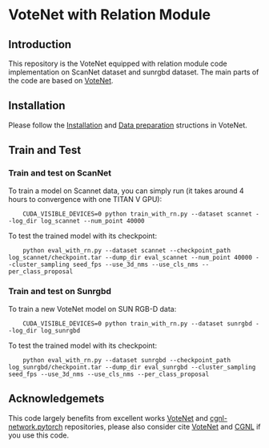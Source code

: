 # VoteNet with Relation Module
## Introduction
This repository is the VoteNet equipped with relation module code implementation on ScanNet dataset and sunrgbd dataset. The main parts of the code are based on [VoteNet](https://github.com/facebookresearch/votenet).

## Installation
Please follow the [Installation](https://github.com/facebookresearch/votenet#installation) and [Data preparation](https://github.com/facebookresearch/votenet#data-preparation) structions in VoteNet.

## Train and Test

### Train and test on ScanNet
To train a model on Scannet data, you can simply run (it takes around 4 hours to convergence with one TITAN V GPU):
```
	CUDA_VISIBLE_DEVICES=0 python train_with_rn.py --dataset scannet --log_dir log_scannet --num_point 40000
```
To test the trained model with its checkpoint:
```
	python eval_with_rn.py --dataset scannet --checkpoint_path log_scannet/checkpoint.tar --dump_dir eval_scannet --num_point 40000 --cluster_sampling seed_fps --use_3d_nms --use_cls_nms --per_class_proposal
```

### Train and test on Sunrgbd
To train a new VoteNet model on SUN RGB-D data:
```
    CUDA_VISIBLE_DEVICES=0 python train_with_rn.py --dataset sunrgbd --log_dir log_sunrgbd
```
To test the trained model with its checkpoint:
```
    python eval_with_rn.py --dataset sunrgbd --checkpoint_path log_sunrgbd/checkpoint.tar --dump_dir eval_sunrgbd --cluster_sampling seed_fps --use_3d_nms --use_cls_nms --per_class_proposal
```

## Acknowledgemets
This code largely benefits from excellent works [VoteNet](https://github.com/facebookresearch/votenet) and [cgnl-network.pytorch](https://github.com/KaiyuYue/cgnl-network.pytorch) repositories, please also consider cite [VoteNet](https://arxiv.org/pdf/1904.09664.pdf) and [CGNL](https://arxiv.org/pdf/1810.13125.pdf) if you use this code.
